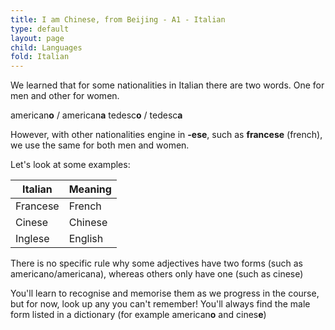 ```yaml
---
title: I am Chinese, from Beijing - A1 - Italian
type: default
layout: page
child: Languages
fold: Italian
---
```


We learned that for some nationalities in Italian there are two words. One for
men and other for women.

american**o** / american**a**
tedesc**o** / tedesc**a**

However, with other nationalities engine in **-ese**, such as **francese**
(french), we use the same for both men and women.

Let's look at some examples:

| Italian | Meaning |
| ------- | ------- |
| Francese | French |
| Cinese | Chinese |
| Inglese | English |

There is no specific rule why some adjectives have two forms (such as
americano/americana), whereas others only have one (such as cinese)

You'll learn to recognise and memorise them as we progress in the course, but
for now, look up any you can't remember! You'll always find the male form listed
in a dictionary (for example american**o** and cines**e**)

